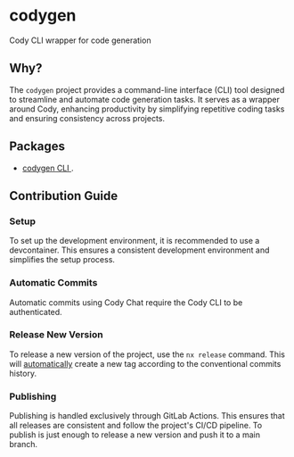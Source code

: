 # codygen

Cody CLI wrapper for code generation

## Why?

The `codygen` project provides a command-line interface (CLI) tool designed to streamline and automate code generation tasks. It serves as a wrapper around Cody, enhancing productivity by simplifying repetitive coding tasks and ensuring consistency across projects.

## Packages

- [codygen CLI ](./packages/codygen/README.md).

## Contribution Guide

### Setup

To set up the development environment, it is recommended to use a devcontainer. This ensures a consistent development environment and simplifies the setup process.

### Automatic Commits

Automatic commits using Cody Chat require the Cody CLI to be authenticated.

### Release New Version

To release a new version of the project, use the `nx release` command. This will [automatically](https://nx.dev/recipes/nx-release/automatically-version-with-conventional-commits) create a new tag according to the conventional commits history.

### Publishing

Publishing is handled exclusively through GitLab Actions. This ensures that all releases are consistent and follow the project's CI/CD pipeline. To publish is just enough to release a new version and push it to a main branch.
